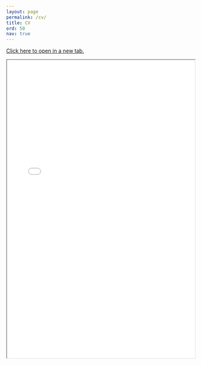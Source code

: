 ```yaml
---
layout: page
permalink: /cv/
title: CV
ord: 50
nav: true
---
```


<p><a href="/assets/pdf/ESL-CV.pdf" target="_new">Click here to open in a new tab.</a></p>

<iframe style="width:100%;height:800px" src="/assets/pdf/ESL-CV.pdf"></iframe>

